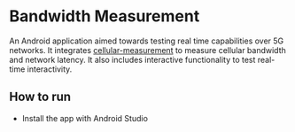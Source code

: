 # Bandwidth Measurement

An Android application aimed towards testing real time capabilities over 5G networks. It integrates [cellular-measurement](https://github.com/jerrychen017/cellular-measurement) to measure cellular bandwidth and network latency. It also includes interactive functionality to test real-time interactivity. 

## How to run
* Install the app with Android Studio

